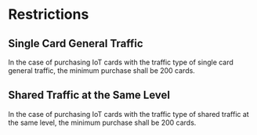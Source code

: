 # Restrictions
## Single Card General Traffic
In the case of purchasing IoT cards with the traffic type of single card general traffic, the minimum purchase shall be 200 cards.
## Shared Traffic at the Same Level
In the case of purchasing IoT cards with the traffic type of shared traffic at the same level, the minimum purchase shall be 200 cards.

